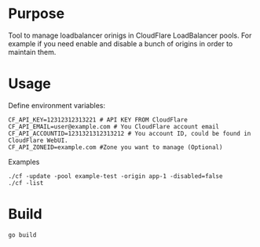 # Purpose
Tool to manage loadbalancer orinigs in CloudFlare LoadBalancer pools.
For example if you need enable and disable a bunch of origins in order to maintain them.

# Usage
Define environment variables:
```
CF_API_KEY=12312312313221 # API KEY FROM CloudFlare
CF_API_EMAIL=user@example.com # You CloudFlare account email
CF_API_ACCOUNTID=1231321312313212 # You account ID, could be found in CloudFlare WebUI.
CF_API_ZONEID=example.com #Zone you want to manage (Optional)
```

Examples
```
./cf -update -pool example-test -origin app-1 -disabled=false
./cf -list
```

# Build

```
go build
```

